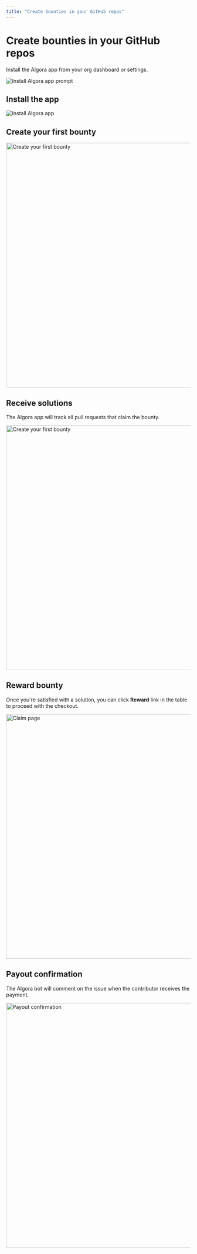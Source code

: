 ```yaml
---
title: "Create bounties in your GitHub repos"
---
```


# Create bounties in your GitHub repos

Install the Algora app from your org dashboard or settings.

![Install Algora app prompt](/images/docs/install-algora-app-prompt.png)

## Install the app

![Install Algora app](/images/docs/install-algora-app.png)

## Create your first bounty

<img src="/images/docs/create-bounty-on-github.png" alt="Create your first bounty" width="666" />

## Receive solutions

The Algora app will track all pull requests that claim the bounty.

<img src="/images/docs/reward-bounty-prompt.png" alt="Create your first bounty" width="666" />

## Reward bounty

Once you're satisfied with a solution, you can click **Reward** link in the table to proceed with the checkout.

<img src="/images/docs/claim-page.png" alt="Claim page" width="666">

## Payout confirmation

The Algora bot will comment on the issue when the contributor receives the payment.

<img src="/images/docs/payout-confirmation.png" alt="Payout confirmation" width="666" />
